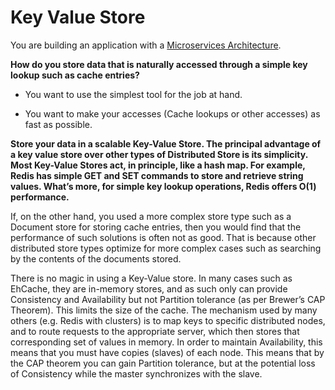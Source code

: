 # Key Value Store

You are building an application with a [Microservices Architecture](../Microservices/Microservices-Architecture.md).

**How do you store data that is naturally accessed through a
simple key lookup such as cache entries?**

-   You want to use the simplest tool for the job at hand.

-   You want to make your accesses (Cache lookups or other accesses) as
    fast as possible.

**Store your data in a scalable Key-Value Store. The
principal advantage of a key value store over other types of Distributed
Store is its simplicity. Most Key-Value Stores act, in principle, like a
hash map. For example, Redis has simple GET and SET commands to store
and retrieve string values. What’s more, for simple key lookup
operations, Redis offers O(1) performance.**

If, on the other hand, you used a more complex store type such as a
Document store for storing cache entries, then you would find that the
performance of such solutions is often not as good. That is because
other distributed store types optimize for more complex cases such as
searching by the contents of the documents stored.

There is no magic in using a Key-Value store. In many cases such as
EhCache, they are in-memory stores, and as such only can provide
Consistency and Availability but not Partition tolerance (as per
Brewer’s CAP Theorem). This limits the size of the cache. The mechanism
used by many others (e.g. Redis with clusters) is to map keys to
specific distributed nodes, and to route requests to the appropriate
server, which then stores that corresponding set of values in memory. In
order to maintain Availability, this means that you must have copies
(slaves) of each node. This means that by the CAP theorem you can gain
Partition tolerance, but at the potential loss of Consistency while the
master synchronizes with the slave.
